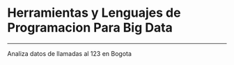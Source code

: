 # Herramientas y Lenguajes de Programacion Para Big Data
--------------------------
Analiza datos de llamadas al 123 en Bogota